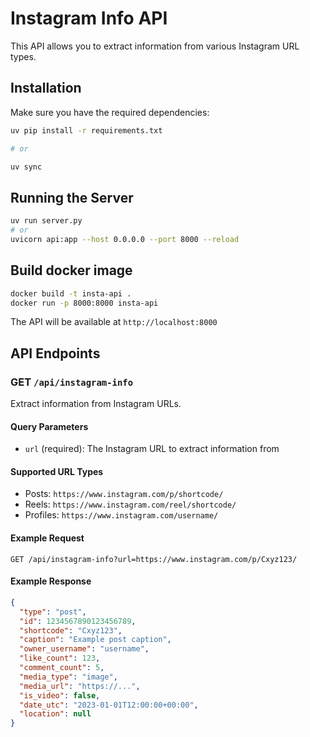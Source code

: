 # Instagram Info API

This API allows you to extract information from various Instagram URL types.

## Installation

Make sure you have the required dependencies:

```bash
uv pip install -r requirements.txt

# or

uv sync
```

## Running the Server

```bash
uv run server.py
# or
uvicorn api:app --host 0.0.0.0 --port 8000 --reload
```
## Build docker image

```bash
docker build -t insta-api .
docker run -p 8000:8000 insta-api
```

The API will be available at `http://localhost:8000`

## API Endpoints

### GET `/api/instagram-info`

Extract information from Instagram URLs.

#### Query Parameters
- `url` (required): The Instagram URL to extract information from

#### Supported URL Types
- Posts: `https://www.instagram.com/p/shortcode/`
- Reels: `https://www.instagram.com/reel/shortcode/`
- Profiles: `https://www.instagram.com/username/`

#### Example Request
```
GET /api/instagram-info?url=https://www.instagram.com/p/Cxyz123/
```

#### Example Response
```json
{
  "type": "post",
  "id": 1234567890123456789,
  "shortcode": "Cxyz123",
  "caption": "Example post caption",
  "owner_username": "username",
  "like_count": 123,
  "comment_count": 5,
  "media_type": "image",
  "media_url": "https://...",
  "is_video": false,
  "date_utc": "2023-01-01T12:00:00+00:00",
  "location": null
}
```
